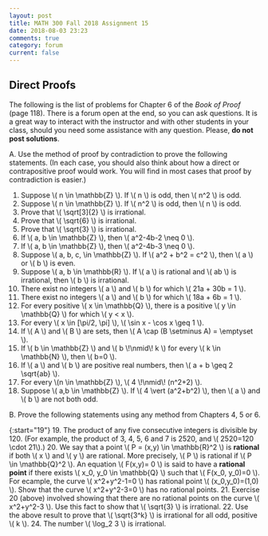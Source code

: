 ```yaml
---
layout: post
title: MATH 300 Fall 2018 Assignment 15
date: 2018-08-03 23:23
comments: true
category: forum
current: false
---
```


## Direct Proofs

<div class="alert alert-info">
	The following is the list of problems for Chapter 6 of the <em>Book of Proof</em> (page 118).  There is a forum open at the end, so you can ask questions.  It is a great way to interact with the instructor and with other students in your class, should you need some assistance with any question. Please, <strong>do not post solutions</strong>.
</div>

A. Use the method of proof by contradiction to prove the following statements.  (In each case, you should also think about how a direct or contrapositive proof would work.  You will find in most cases that proof by contradiction is easier.)

1. Suppose \\( n \in \mathbb{Z} \\).  If \\( n \\) is odd, then \\( n^2 \\) is odd.
2. Suppose \\( n \in \mathbb{Z} \\).  If \\( n^2 \\) is odd, then \\( n \\) is odd.
3. Prove that \\( \sqrt[3]{2} \\) is irrational.
4. Prove that \\( \sqrt{6} \\) is irrational.
5. Prove that \\( \sqrt{3} \\) is irrational.
6. If \\( a, b \in \mathbb{Z} \\), then \\( a^2-4b-2 \neq 0 \\).
7. If \\( a, b \in \mathbb{Z} \\), then \\( a^2-4b-3 \neq 0 \\).
8. Suppose \\( a, b, c, \in \mathbb{Z} \\).  If \\( a^2 + b^2 = c^2 \\), then \\( a \\) or \\( b \\) is even.
9. Suppose \\( a, b \in \mathbb{R} \\).  If \\( a \\) is rational and \\( ab \\) is irrational, then \\( b \\) is irrational.
10. There exist no integers \\( a \\) and \\( b \\) for which \\( 21a + 30b = 1 \\).
11. There exist no integers \\( a \\) and \\( b \\) for which \\( 18a + 6b = 1 \\).
12. For every positive \\( x \in \mathbb{Q} \\), there is a positive \\( y \in \mathbb{Q} \\) for which \\( y < x \\).
13. For every \\( x \in [\pi/2, \pi] \\), \\( \sin x - \cos x \geq 1 \\).
14. If \\( A \\) and \\( B \\) are sets, then \\( A \cap (B \setminus A) = \emptyset \\).
15. If \\( b \in \mathbb{Z} \\) and \\( b \\!\nmid\\! k \\) for every \\( k \in \mathbb{N} \\), then \\( b=0 \\).
16. If \\( a \\) and \\( b \\) are positive real numbers, then \\( a + b \geq 2 \sqrt{ab} \\).
17. For every \\(n \in \mathbb{Z} \\), \\( 4 \\!\nmid\\! (n^2+2) \\).
18. Suppose \\( a,b \in \mathbb{Z} \\).  If \\( 4 \vert (a^2+b^2) \\), then \\( a \\) and \\( b \\) are not both odd.


 B. Prove the following statements using any method from Chapters 4, 5 or 6.

{:start="19"}
19. The product of any five consecutive integers is divisible by 120.  (For example, the product of 3, 4, 5, 6 and 7 is 2520, and \\( 2520=120 \cdot 21\\).)
20. We say that a point \\( P = (x,y) \in \mathbb{R}^2 \\) is **rational** if both \\( x \\) and \\( y \\) are rational.  More precisely, \\( P \\) is rational if \\( P \in \mathbb{Q}^2 \\).  An equation \\( F(x,y)= 0 \\) is said to have a **rational point** if there exists \\( x_0, y_0 \in \mathbb{Q} \\) such that \\( F(x_0, y_0)=0 \\).  For ecample, the curve \\( x^2+y^2-1=0 \\) has rational point \\( (x_0,y_0)=(1,0) \\).  Show that the curve \\( x^2+y^2-3=0 \\) has no rational points.
21. Exercise 20 (above) involved showing that there are no rational points on the curve \\( x^2+y^2-3 \\).  Use this fact to show that \\( \sqrt{3} \\) is irrational.
22. Use the above result to prove that \\( \sqrt{3^k} \\) is irrational for all odd, positive \\( k \\).
24. The number \\( \log_2 3 \\) is irrational.